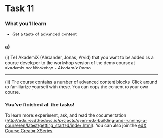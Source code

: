 # Task 11

### What you'll learn
* Get a taste of advanced content

### a)

(i) Tell AkademiX (Alexander, Jonas, Arvid) that you want to be added as a course developer to the workshop version of the demo course at akademix.no: *Workshop - Akademix Demo*.

----
(ii) The course contains a number of advanced content blocks. Click around to familiarize yourself with these. You can copy the content to your own course.

### You've finished all the tasks!

To learn more: experiment, ask, and read the documentation (http://edx.readthedocs.io/projects/open-edx-building-and-running-a-course/en/latest/getting_started/index.html). You can also join the [edX Course Creator XSeries](https://www.edx.org/xseries/edx-course-creator).
